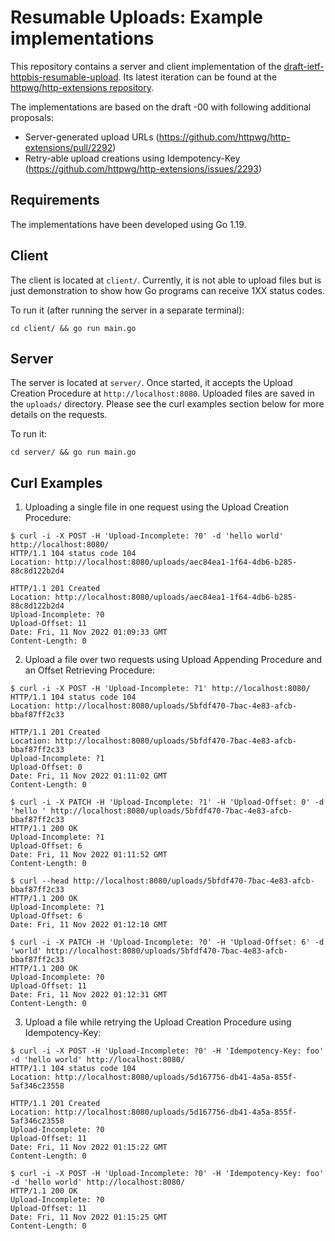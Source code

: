 # Resumable Uploads: Example implementations

This repository contains a server and client implementation of the [draft-ietf-httpbis-resumable-upload](https://datatracker.ietf.org/doc/draft-ietf-httpbis-resumable-upload/). Its latest iteration can be found at the [httpwg/http-extensions repository](https://github.com/httpwg/http-extensions/blob/main/draft-ietf-httpbis-resumable-upload.md).

The implementations are based on the draft -00 with following additional proposals:

- Server-generated upload URLs (https://github.com/httpwg/http-extensions/pull/2292)
- Retry-able upload creations using Idempotency-Key (https://github.com/httpwg/http-extensions/issues/2293)

## Requirements

The implementations have been developed using Go 1.19.

## Client

The client is located at `client/`. Currently, it is not able to upload files but is just demonstration to show how Go programs can receive 1XX status codes.

To run it (after running the server in a separate terminal):

```
cd client/ && go run main.go
```

## Server

The server is located at `server/`. Once started, it accepts the Upload Creation Procedure at `http://localhost:8080`. Uploaded files are saved in the `uploads/` directory. Please see the curl examples section below for more details on the requests.

To run it:

```
cd server/ && go run main.go
```

## Curl Examples

1. Uploading a single file in one request using the Upload Creation Procedure:

```
$ curl -i -X POST -H 'Upload-Incomplete: ?0' -d 'hello world' http://localhost:8080/
HTTP/1.1 104 status code 104
Location: http://localhost:8080/uploads/aec84ea1-1f64-4db6-b285-88c8d122b2d4

HTTP/1.1 201 Created
Location: http://localhost:8080/uploads/aec84ea1-1f64-4db6-b285-88c8d122b2d4
Upload-Incomplete: ?0
Upload-Offset: 11
Date: Fri, 11 Nov 2022 01:09:33 GMT
Content-Length: 0
```

2. Upload a file over two requests using Upload Appending Procedure and an Offset Retrieving Procedure:

```
$ curl -i -X POST -H 'Upload-Incomplete: ?1' http://localhost:8080/
HTTP/1.1 104 status code 104
Location: http://localhost:8080/uploads/5bfdf470-7bac-4e83-afcb-bbaf87ff2c33

HTTP/1.1 201 Created
Location: http://localhost:8080/uploads/5bfdf470-7bac-4e83-afcb-bbaf87ff2c33
Upload-Incomplete: ?1
Upload-Offset: 0
Date: Fri, 11 Nov 2022 01:11:02 GMT
Content-Length: 0

$ curl -i -X PATCH -H 'Upload-Incomplete: ?1' -H 'Upload-Offset: 0' -d 'hello ' http://localhost:8080/uploads/5bfdf470-7bac-4e83-afcb-bbaf87ff2c33
HTTP/1.1 200 OK
Upload-Incomplete: ?1
Upload-Offset: 6
Date: Fri, 11 Nov 2022 01:11:52 GMT
Content-Length: 0

$ curl --head http://localhost:8080/uploads/5bfdf470-7bac-4e83-afcb-bbaf87ff2c33
HTTP/1.1 200 OK
Upload-Incomplete: ?1
Upload-Offset: 6
Date: Fri, 11 Nov 2022 01:12:10 GMT

$ curl -i -X PATCH -H 'Upload-Incomplete: ?0' -H 'Upload-Offset: 6' -d 'world' http://localhost:8080/uploads/5bfdf470-7bac-4e83-afcb-bbaf87ff2c33
HTTP/1.1 200 OK
Upload-Incomplete: ?0
Upload-Offset: 11
Date: Fri, 11 Nov 2022 01:12:31 GMT
Content-Length: 0
```

3. Upload a file while retrying the Upload Creation Procedure using Idempotency-Key:
```
$ curl -i -X POST -H 'Upload-Incomplete: ?0' -H 'Idempotency-Key: foo' -d 'hello world' http://localhost:8080/
HTTP/1.1 104 status code 104
Location: http://localhost:8080/uploads/5d167756-db41-4a5a-855f-5af346c23558

HTTP/1.1 201 Created
Location: http://localhost:8080/uploads/5d167756-db41-4a5a-855f-5af346c23558
Upload-Incomplete: ?0
Upload-Offset: 11
Date: Fri, 11 Nov 2022 01:15:22 GMT
Content-Length: 0

$ curl -i -X POST -H 'Upload-Incomplete: ?0' -H 'Idempotency-Key: foo' -d 'hello world' http://localhost:8080/
HTTP/1.1 200 OK
Upload-Incomplete: ?0
Upload-Offset: 11
Date: Fri, 11 Nov 2022 01:15:25 GMT
Content-Length: 0
```
